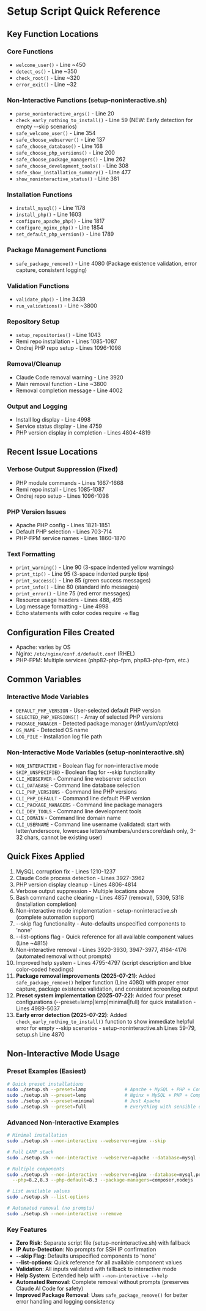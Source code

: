 # Setup Script Quick Reference

## Key Function Locations

### Core Functions
- `welcome_user()` - Line ~450
- `detect_os()` - Line ~350
- `check_root()` - Line ~320
- `error_exit()` - Line ~32

### Non-Interactive Functions (setup-noninteractive.sh)
- `parse_noninteractive_args()` - Line 20
- `check_early_nothing_to_install()` - Line 59 (NEW: Early detection for empty --skip scenarios)
- `safe_welcome_user()` - Line 354
- `safe_choose_webserver()` - Line 137
- `safe_choose_database()` - Line 168
- `safe_choose_php_versions()` - Line 200
- `safe_choose_package_managers()` - Line 262
- `safe_choose_development_tools()` - Line 308
- `safe_show_installation_summary()` - Line 477
- `show_noninteractive_status()` - Line 381

### Installation Functions
- `install_mysql()` - Line 1178
- `install_php()` - Line 1603
- `configure_apache_php()` - Line 1817
- `configure_nginx_php()` - Line 1854
- `set_default_php_version()` - Line 1789

### Package Management Functions
- `safe_package_remove()` - Line 4080 (Package existence validation, error capture, consistent logging)

### Validation Functions
- `validate_php()` - Line 3439
- `run_validations()` - Line ~3800

### Repository Setup
- `setup_repositories()` - Line 1043
- Remi repo installation - Lines 1085-1087
- Ondrej PHP repo setup - Lines 1096-1098

### Removal/Cleanup
- Claude Code removal warning - Line 3920
- Main removal function - Line ~3800
- Removal completion message - Line 4002

### Output and Logging
- Install log display - Line 4998
- Service status display - Line 4759
- PHP version display in completion - Lines 4804-4819

## Recent Issue Locations

### Verbose Output Suppression (Fixed)
- PHP module commands - Lines 1667-1668
- Remi repo install - Lines 1085-1087  
- Ondrej repo setup - Lines 1096-1098

### PHP Version Issues
- Apache PHP config - Lines 1821-1851
- Default PHP selection - Lines 703-714
- PHP-FPM service names - Lines 1860-1870

### Text Formatting
- `print_warning()` - Line 90 (3-space indented yellow warnings)
- `print_tip()` - Line 95 (3-space indented purple tips)
- `print_success()` - Line 85 (green success messages)
- `print_info()` - Line 80 (standard info messages)
- `print_error()` - Line 75 (red error messages)
- Resource usage headers - Lines 488, 495
- Log message formatting - Line 4998
- Echo statements with color codes require `-e` flag

## Configuration Files Created
- Apache: varies by OS
- Nginx: `/etc/nginx/conf.d/default.conf` (RHEL)
- PHP-FPM: Multiple services (php82-php-fpm, php83-php-fpm, etc.)

## Common Variables

### Interactive Mode Variables
- `DEFAULT_PHP_VERSION` - User-selected default PHP version
- `SELECTED_PHP_VERSIONS[]` - Array of selected PHP versions
- `PACKAGE_MANAGER` - Detected package manager (dnf/yum/apt/etc)
- `OS_NAME` - Detected OS name
- `LOG_FILE` - Installation log file path

### Non-Interactive Mode Variables (setup-noninteractive.sh)
- `NON_INTERACTIVE` - Boolean flag for non-interactive mode
- `SKIP_UNSPECIFIED` - Boolean flag for --skip functionality
- `CLI_WEBSERVER` - Command line webserver selection
- `CLI_DATABASE` - Command line database selection
- `CLI_PHP_VERSIONS` - Command line PHP versions
- `CLI_PHP_DEFAULT` - Command line default PHP version
- `CLI_PACKAGE_MANAGERS` - Command line package managers
- `CLI_DEV_TOOLS` - Command line development tools
- `CLI_DOMAIN` - Command line domain name
- `CLI_USERNAME` - Command line username (validated: start with letter/underscore, lowercase letters/numbers/underscore/dash only, 3-32 chars, cannot be existing user)

## Quick Fixes Applied
1. MySQL corruption fix - Lines 1210-1237
2. Claude Code process detection - Lines 3927-3962
3. PHP version display cleanup - Lines 4806-4814
4. Verbose output suppression - Multiple locations above
5. Bash command cache clearing - Lines 4857 (removal), 5309, 5318 (installation completion)
6. Non-interactive mode implementation - setup-noninteractive.sh (complete automation support)
7. --skip flag functionality - Auto-defaults unspecified components to 'none'
8. --list-options flag - Quick reference for all available component values (Line ~4815)
9. Non-interactive removal - Lines 3920-3930, 3947-3977, 4164-4176 (automated removal without prompts)
10. Improved help system - Lines 4795-4797 (script description and blue color-coded headings)
11. **Package removal improvements (2025-07-21)**: Added `safe_package_remove()` helper function (Line 4080) with proper error capture, package existence validation, and consistent screen/log output
12. **Preset system implementation (2025-07-22)**: Added four preset configurations (--preset=lamp|lemp|minimal|full) for quick installation - Lines 4989-5037
13. **Early error detection (2025-07-22)**: Added `check_early_nothing_to_install()` function to show immediate helpful error for empty --skip scenarios - setup-noninteractive.sh Lines 59-79, setup.sh Line 4870

## Non-Interactive Mode Usage

### Preset Examples (Easiest)
```bash
# Quick preset installations
sudo ./setup.sh --preset=lamp              # Apache + MySQL + PHP + Composer + Git
sudo ./setup.sh --preset=lemp              # Nginx + MySQL + PHP + Composer + Git
sudo ./setup.sh --preset=minimal           # Just Apache
sudo ./setup.sh --preset=full              # Everything with sensible defaults
```

### Advanced Non-Interactive Examples
```bash
# Minimal installation
sudo ./setup.sh --non-interactive --webserver=nginx --skip

# Full LAMP stack
sudo ./setup.sh --non-interactive --webserver=apache --database=mysql --php=8.2

# Multiple components
sudo ./setup.sh --non-interactive --webserver=nginx --database=mysql,postgresql \
  --php=8.2,8.3 --php-default=8.3 --package-managers=composer,nodejs

# List available values
sudo ./setup.sh --list-options

# Automated removal (no prompts)
sudo ./setup.sh --non-interactive --remove
```

### Key Features
- **Zero Risk**: Separate script file (setup-noninteractive.sh) with fallback
- **IP Auto-Detection**: No prompts for SSH IP confirmation
- **--skip Flag**: Defaults unspecified components to 'none'
- **--list-options**: Quick reference for all available component values
- **Validation**: All inputs validated with fallback to interactive mode
- **Help System**: Extended help with `--non-interactive --help`
- **Automated Removal**: Complete removal without prompts (preserves Claude AI Code for safety)
- **Improved Package Removal**: Uses `safe_package_remove()` for better error handling and logging consistency